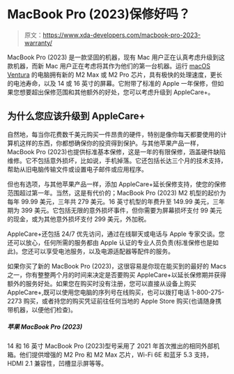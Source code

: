 # MacBook Pro (2023)保修好吗？

> 原文：<https://www.xda-developers.com/macbook-pro-2023-warranty/>

MacBook Pro (2023) 是一款坚固的机器，现有 Mac 用户正在认真考虑升级到这款机器，而新 Mac 用户正在考虑将其作为他们的第一台机器。运行 [macOS Ventura](https://www.xda-developers.com/macos-ventura/) 的电脑拥有新的 M2 Max 或 M2 Pro 芯片，具有极快的处理速度，更长的电池寿命，以及 14 或 16 英寸的屏幕。它附带了标准的 Apple 一年保修，但如果您想要超出保修范围和其他额外的好处，您可以考虑升级到 AppleCare+。

## 为什么您应该升级到 AppleCare+

自然地，每当你花费数千美元购买一件昂贵的硬件，特别是像你每天都要使用的计算机这样的东西，你都想确保你的投资得到保护。与其他苹果产品一样，MacBook Pro (2023)也提供标准基本保修，这是一年的有限保修，涵盖硬件缺陷维修。它不包括意外损坏，比如说，手机掉落。它还包括长达三个月的技术支持，帮助从旧电脑传输文件或设置电子邮件或应用程序。

但也有选项，与其他苹果产品一样，添加 AppleCare+延长保修支持，使您的保修范围超过第一年。当然，这是有代价的；MacBook Pro (2023) M2 机型的起价为每年 99.99 美元，三年共 279 美元。16 英寸机型的年费升至 149.99 美元，三年期为 399 美元。它包括无限的意外损坏事件，但你需要为屏幕损坏支付 99 美元的现金，或为其他意外损坏支付 299 美元，外加税。

AppleCare+还包括 24/7 优先访问，通过在线聊天或电话与 Apple 专家交谈。您还可以放心，任何所需的服务都由 Apple 认证的专业人员负责(标准保修也是如此)。您还可以享受电池服务，以及电源适配器等配件的服务。

如果你买了新的 MacBook Pro (2023)，这很容易是你现在能买到的最好的 Macs 之一，你有整整两个月的时间来决定是否要购买 AppleCare+以延长保修期并获得额外的服务好处。如果您在购买时没有注册，您可以直接从设备上购买 AppleCare+,既可以使用您电脑的序列号在线购买，也可以拨打电话 1-800-275-2273 购买，或者持您的购买凭证前往任何当地的 Apple Store 购买(也请随身携带机器，以便他们检查)。

##### 苹果 MacBook Pro (2023)

14 和 16 英寸 MacBook Pro (2023)型号采用了 2021 年首次推出的相同外部机箱。他们提供增强的 M2 Pro 和 M2 Max 芯片，Wi-Fi 6E 和蓝牙 5.3 支持，HDMI 2.1 兼容性，凹槽显示屏等等。